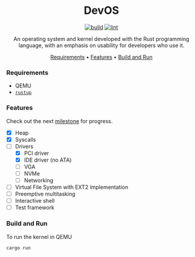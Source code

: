 <div align="center">

# DevOS

[![build](https://github.com/tsatke/devos/actions/workflows/build.yml/badge.svg)](https://github.com/tsatke/devos/actions/workflows/build.yml)
[![lint](https://github.com/tsatke/devos/actions/workflows/lint.yml/badge.svg)](https://github.com/tsatke/devos/actions/workflows/lint.yml)

An operating system and kernel developed with the Rust programming language, with an emphasis on usability for developers who use it.

[Requirements](#requirements) •
[Features](#features) •
[Build and Run](#build-and-run)

</div>

### Requirements

* QEMU
* [`rustup`](https://rustup.rs)

### Features
Check out the next [milestone](https://github.com/tsatke/devos/milestone/1) for progress.
- [x] Heap
- [x] Syscalls
- [ ] Drivers
  - [x] PCI driver
  - [x] IDE driver (no ATA)
  - [ ] VGA
  - [ ] NVMe
  - [ ] Networking
- [ ] Virtual File System with EXT2 implementation
- [ ] Preemptive multitasking
- [ ] Interactive shell
- [ ] Test framework

### Build and Run

To run the kernel in QEMU

```plain
cargo run
```
